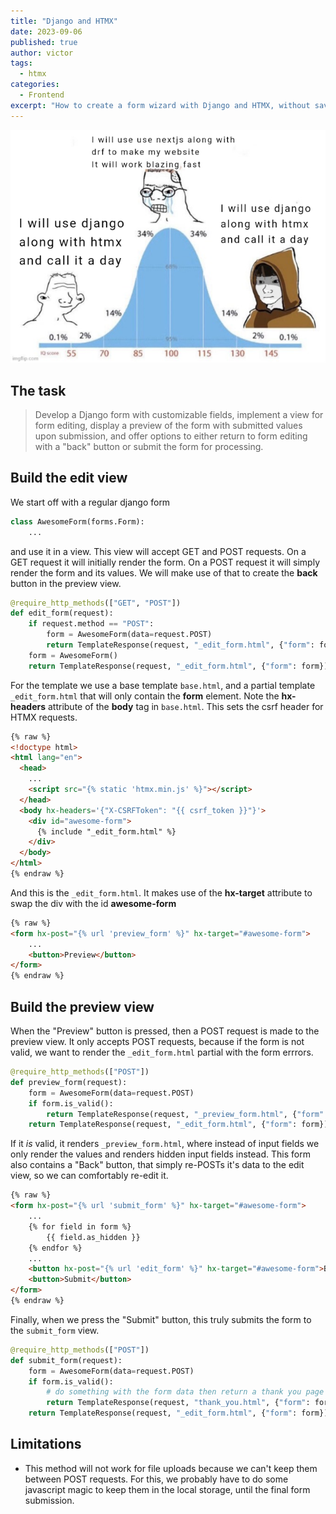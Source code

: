```yaml
---
title: "Django and HTMX"
date: 2023-09-06
published: true
author: victor
tags:
  - htmx
categories:
  - Frontend
excerpt: "How to create a form wizard with Django and HTMX, without saving any intermediate data to the database or session"
---
```


![django and htmx make my day meme](/images/django-htmx.png)

## The task

> Develop a Django form with customizable fields, implement a view for form editing, display a preview of the form with submitted values upon submission, and offer options to either return to form editing with a "back" button or submit the form for processing.

## Build the edit view

We start off with a regular django form

```python
class AwesomeForm(forms.Form):
    ...
```

and use it in a view. 
This view will accept GET and POST requests.
On a GET request it will initially render the form.
On a POST request it will simply render the form and its values. We will make use of that to create the **back** button in the preview view.  

```python
@require_http_methods(["GET", "POST"])
def edit_form(request):
    if request.method == "POST":
        form = AwesomeForm(data=request.POST)
        return TemplateResponse(request, "_edit_form.html", {"form": form})
    form = AwesomeForm()
    return TemplateResponse(request, "_edit_form.html", {"form": form})
```

For the template we use a base template `base.html`, and a partial template `_edit_form.html` that will only contain the **form** element.
Note the **hx-headers** attribute of the **body** tag in `base.html`.
This sets the csrf header for HTMX requests. 

```html
{% raw %}
<!doctype html>
<html lang="en">
  <head>
    ...
    <script src="{% static 'htmx.min.js' %}"></script>
  </head>
  <body hx-headers='{"X-CSRFToken": "{{ csrf_token }}"}'>
    <div id="awesome-form">
      {% include "_edit_form.html" %}
    </div>
  </body>
</html>
{% endraw %}
```

And this is the `_edit_form.html`.
It makes use of the **hx-target** attribute to swap the div with the id **awesome-form**

```html
{% raw %}
<form hx-post="{% url 'preview_form' %}" hx-target="#awesome-form">
    ...
    <button>Preview</button>
</form>
{% endraw %}
```

## Build the preview view

When the "Preview" button is pressed, then a POST request is made to the preview view.
It only accepts POST requests, because if the form is not valid, we want to render the `_edit_form.html` partial with the form errrors.

```python
@require_http_methods(["POST"])
def preview_form(request):
    form = AwesomeForm(data=request.POST)
    if form.is_valid():
        return TemplateResponse(request, "_preview_form.html", {"form": form})
    return TemplateResponse(request, "_edit_form.html", {"form": form})
```

If it _is_ valid, it renders `_preview_form.html`, where instead of input fields we only render the values and renders hidden input fields instead.
This form also contains a "Back" button, that simply re-POSTs it's data to the edit view, so we can comfortably re-edit it.

```html
{% raw %}
<form hx-post="{% url 'submit_form' %}" hx-target="#awesome-form">
    ...
    {% for field in form %}
        {{ field.as_hidden }}
    {% endfor %}
    ...
    <button hx-post="{% url 'edit_form' %}" hx-target="#awesome-form">Back</button>
    <button>Submit</button>
</form>
{% endraw %}
```

Finally, when we press the "Submit" button, this truly submits the form to the `submit_form` view.

```python
@require_http_methods(["POST"])
def submit_form(request):
    form = AwesomeForm(data=request.POST)
    if form.is_valid():
        # do something with the form data then return a thank you page
        return TemplateResponse(request, "thank_you.html", {"form": form})
    return TemplateResponse(request, "_edit_form.html", {"form": form})
```

## Limitations

* This method will not work for file uploads because we can't keep them between POST requests. 
  For this, we probably have to do some javascript magic to keep them in the local storage, until the final form submission.

